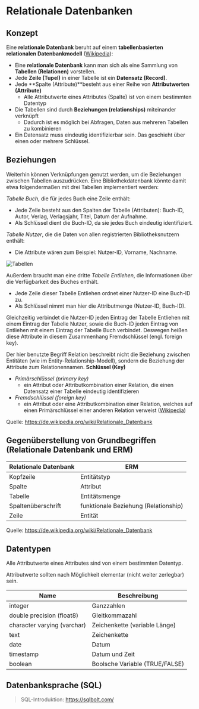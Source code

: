 # Relationale Datenbanken

## Konzept

Eine **relationale Datenbank** beruht auf einem **tabellenbasierten relationalen Datenbankmodell** ([Wikipedia](https://de.wikipedia.org/wiki/Relationale_Datenbank)):

- Eine **relationale Datenbank** kann man sich als eine Sammlung von **Tabellen (Relationen)** vorstellen.
- Jede **Zeile (Tupel)** in einer Tabelle ist ein **Datensatz (Record)**. 
- Jede **Spalte (Attribute)**besteht aus einer Reihe von **Attributwerten (Attribute)**
    - Alle Attributwerte eines Attributes (Spalte) ist von einem bestimmten Datentyp
- Die Tabellen sind durch **Beziehungen (relationships)** miteinander verknüpft
    - Dadurch ist es möglich bei Abfragen, Daten aus mehreren Tabellen zu kombinieren
- Ein Datensatz muss eindeutig identifizierbar sein. Das geschieht über einen oder mehrere Schlüssel.


## Beziehungen

Weiterhin können Verknüpfungen genutzt werden, um die Beziehungen zwischen Tabellen auszudrücken.
Eine Bibliothekdatenbank könnte damit etwa folgendermaßen mit drei Tabellen implementiert werden:

*Tabelle Buch*, die für jedes Buch eine Zeile enthält:

- Jede Zeile besteht aus den Spalten der Tabelle (Attributen): Buch-ID, Autor, Verlag, Verlagsjahr, Titel, Datum der Aufnahme.
- Als Schlüssel dient die Buch-ID, da sie jedes Buch eindeutig identifiziert.

*Tabelle Nutzer*, die die Daten von allen registrierten Bibliotheksnutzern enthält:

- Die Attribute wären zum Beispiel: Nutzer-ID, Vorname, Nachname.<Paste>

![Tabellen](gis/relation-table.png)

Außerdem braucht man eine dritte *Tabelle Entliehen*, die Informationen über die Verfügbarkeit des Buches enthält.

- Jede Zeile dieser Tabelle Entliehen ordnet einer Nutzer-ID eine Buch-ID zu. 
- Als Schlüssel nimmt man hier die Attributmenge (Nutzer-ID, Buch-ID).

Gleichzeitig verbindet die Nutzer-ID jeden Eintrag der Tabelle Entliehen mit einem Eintrag der Tabelle Nutzer, sowie die Buch-ID jeden Eintrag von Entliehen mit einem Eintrag der Tabelle Buch verbindet. Deswegen heißen diese Attribute in diesem Zusammenhang Fremdschlüssel (engl. foreign key).

Der hier benutzte Begriff Relation beschreibt nicht die Beziehung zwischen Entitäten (wie im Entity-Relationship-Modell), sondern die Beziehung der Attribute zum Relationennamen. 
**Schlüssel (Key)**
- *Primärschlüssel (primary key)*
    - ein Attribut oder Attributkombination einer Relation, die einen Datensatz einer Tabelle eindeutig identifizieren
- *Fremdschlüssel (foreign key)*
	- ein Attribut oder eine Attributkombination einer Relation, welches auf einen Primärschlüssel einer anderen Relation verweist ([Wikipedia](https://de.wikipedia.org/wiki/Schl%C3%BCssel_(Datenbank)))

Quelle: https://de.wikipedia.org/wiki/Relationale_Datenbank


## Gegenüberstellung von Grundbegriffen (Relationale Datenbank und ERM)

| Relationale Datenbank | ERM |
| --------------------- | --- |
| Kopfzeile | Entitätstyp |
| Spalte | Attribut |
| Tabelle | Entitätsmenge |
| Spaltenüberschrift | funktionale Beziehung (Relationship) |
| Zeile | Entität |

Quelle: https://de.wikipedia.org/wiki/Relationale_Datenbank


## Datentypen 

Alle Attributwerte eines Attributes sind von einem bestimmten Datentyp.

Attributwerte sollten nach Möglichkeit elementar (nicht weiter zerlegbar) sein.

| Name | Beschreibung |
| ---- | ------------ |
| integer | Ganzzahlen |
| double precision (float8) | Gleitkommazahl |
| character varying (varchar)| Zeichenkette (variable Länge) |
| text | Zeichenkette |
| date | Datum |
| timestamp | Datum und Zeit |
| boolean | Boolsche Variable (TRUE/FALSE) |


## Datenbanksprache (SQL)

> SQL-Introduktion: https://sqlbolt.com/
